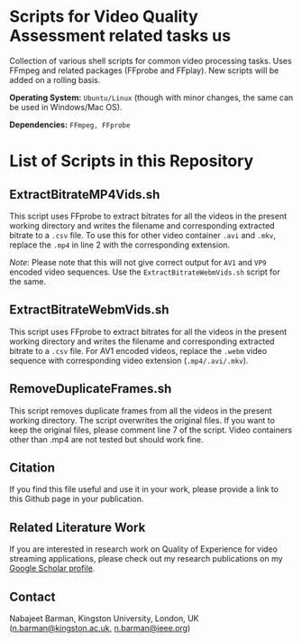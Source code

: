 # Scripts for Video Quality Assessment related tasks us

Collection of various shell scripts for common video processing tasks. Uses FFmpeg and related packages (FFprobe and FFplay). 
New scripts will be added on a rolling basis.

**Operating System:** `Ubuntu/Linux` (though with minor changes, the same can be used in Windows/Mac OS).

**Dependencies:**     `FFmpeg, FFprobe`

# List of Scripts in this Repository

## ExtractBitrateMP4Vids.sh

This script uses FFprobe to extract bitrates for all the videos in the present working directory and writes the filename and corresponding extracted bitrate to a `.csv` file.
To use this for other video container `.avi` and `.mkv`, replace the `.mp4` in line 2 with the corresponding extension. 

_Note_: Please note that this will not give correct output for `AV1` and `VP9` encoded video sequences. Use the `ExtractBitrateWebmVids.sh` script for the same.

## ExtractBitrateWebmVids.sh

This script uses FFprobe to extract bitrates for all the videos in the present working directory and writes the filename and corresponding extracted bitrate to a `.csv` file. For AV1 encoded videos, replace the `.webm` video sequence with corresponding video extension (`.mp4/.avi/.mkv`).

## RemoveDuplicateFrames.sh

This script removes duplicate frames from all the videos in the present working directory. The script overwrites the original files. If you want to keep the original files, please comment line 7 of the script. Video containers other than .mp4 are not tested but should work fine.

## Citation

If you find this file useful and use it in your work, please provide a link to this Github page in your publication.

## Related Literature Work
 If you are interested in research work on Quality of Experience for video streaming applications, please check out my research publications on my [Google Scholar profile](https://scholar.google.co.uk/citations?user=69Xj8bEAAAAJ&hl=en).

## Contact
Nabajeet Barman, Kingston University, London, UK (n.barman@kingston.ac.uk, n.barman@ieee.org)
